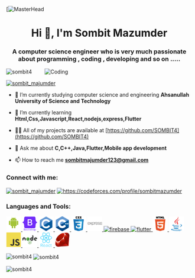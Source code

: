 [![MasterHead]( https://i.giphy.com/qgQUggAC3Pfv687qPC.webp )
<h1 align="center">Hi 👋, I'm Sombit Mazumder</h1>
<h3 align="center">A computer science engineer who is very much passionate about programming , coding , developing and so on .....</h3>
<img align="right" alt="Coding" width="400" src="https://cdn.dribbble.com/users/1059583/screenshots/4171367/coding-freak.gif">

<p align="left"> <img src="https://komarev.com/ghpvc/?username=sombit4&label=Profile%20views&color=0e75b6&style=flat" alt="sombit4" /> </p>

<p align="left"> <a href="https://twitter.com/sombit_majumder" target="blank"><img src="https://img.shields.io/twitter/follow/sombit_majumder?logo=twitter&style=for-the-badge" alt="sombit_majumder" /></a> </p>

- 🔭 I’m currently studying computer science and engineering **Ahsanullah University of Science and Technology**

- 🌱 I’m currently learning **Html,Css,Javascript,React,nodejs,express,Flutter**

- 👨‍💻 All of my projects are available at [https://github.com/SOMBIT4](https://github.com/SOMBIT4)

- 💬 Ask me about **C,C++,Java,Flutter,Mobile app development**

- 📫 How to reach me **sombitmajumder123@gmail.com**

<h3 align="left">Connect with me:</h3>
<p align="left">
<a href="https://twitter.com/sombit_majumder" target="blank"><img align="center" src="https://raw.githubusercontent.com/rahuldkjain/github-profile-readme-generator/master/src/images/icons/Social/twitter.svg" alt="sombit_majumder" height="30" width="40" /></a>
<a href="https://codeforces.com/profile/https://codeforces.com/profile/sombitmazumder" target="blank"><img align="center" src="https://raw.githubusercontent.com/rahuldkjain/github-profile-readme-generator/master/src/images/icons/Social/codeforces.svg" alt="https://codeforces.com/profile/sombitmazumder" height="30" width="40" /></a>
</p>

<h3 align="left">Languages and Tools:</h3>
<p align="left"> <a href="https://developer.android.com" target="_blank" rel="noreferrer"> <img src="https://raw.githubusercontent.com/devicons/devicon/master/icons/android/android-original-wordmark.svg" alt="android" width="40" height="40"/> </a> <a href="https://getbootstrap.com" target="_blank" rel="noreferrer"> <img src="https://raw.githubusercontent.com/devicons/devicon/master/icons/bootstrap/bootstrap-plain-wordmark.svg" alt="bootstrap" width="40" height="40"/> </a> <a href="https://www.cprogramming.com/" target="_blank" rel="noreferrer"> <img src="https://raw.githubusercontent.com/devicons/devicon/master/icons/c/c-original.svg" alt="c" width="40" height="40"/> </a> <a href="https://www.w3schools.com/cpp/" target="_blank" rel="noreferrer"> <img src="https://raw.githubusercontent.com/devicons/devicon/master/icons/cplusplus/cplusplus-original.svg" alt="cplusplus" width="40" height="40"/> </a> <a href="https://www.w3schools.com/css/" target="_blank" rel="noreferrer"> <img src="https://raw.githubusercontent.com/devicons/devicon/master/icons/css3/css3-original-wordmark.svg" alt="css3" width="40" height="40"/> </a> <a href="https://expressjs.com" target="_blank" rel="noreferrer"> <img src="https://raw.githubusercontent.com/devicons/devicon/master/icons/express/express-original-wordmark.svg" alt="express" width="40" height="40"/> </a> <a href="https://firebase.google.com/" target="_blank" rel="noreferrer"> <img src="https://www.vectorlogo.zone/logos/firebase/firebase-icon.svg" alt="firebase" width="40" height="40"/> </a> <a href="https://flutter.dev" target="_blank" rel="noreferrer"> <img src="https://www.vectorlogo.zone/logos/flutterio/flutterio-icon.svg" alt="flutter" width="40" height="40"/> </a> <a href="https://www.w3.org/html/" target="_blank" rel="noreferrer"> <img src="https://raw.githubusercontent.com/devicons/devicon/master/icons/html5/html5-original-wordmark.svg" alt="html5" width="40" height="40"/> </a> <a href="https://www.java.com" target="_blank" rel="noreferrer"> <img src="https://raw.githubusercontent.com/devicons/devicon/master/icons/java/java-original.svg" alt="java" width="40" height="40"/> </a> <a href="https://developer.mozilla.org/en-US/docs/Web/JavaScript" target="_blank" rel="noreferrer"> <img src="https://raw.githubusercontent.com/devicons/devicon/master/icons/javascript/javascript-original.svg" alt="javascript" width="40" height="40"/> </a> <a href="https://nodejs.org" target="_blank" rel="noreferrer"> <img src="https://raw.githubusercontent.com/devicons/devicon/master/icons/nodejs/nodejs-original-wordmark.svg" alt="nodejs" width="40" height="40"/> </a> <a href="https://reactjs.org/" target="_blank" rel="noreferrer"> <img src="https://raw.githubusercontent.com/devicons/devicon/master/icons/react/react-original-wordmark.svg" alt="react" width="40" height="40"/> </a> <a href="https://www.ruby-lang.org/en/" target="_blank" rel="noreferrer"> <img src="https://raw.githubusercontent.com/devicons/devicon/master/icons/ruby/ruby-original.svg" alt="ruby" width="40" height="40"/> </a> </p>

<p><img align="left" src="https://github-readme-stats.vercel.app/api/top-langs?username=sombit4&show_icons=true&locale=en&layout=compact" alt="sombit4" /></p>

<p>&nbsp;<img align="center" src="https://github-readme-stats.vercel.app/api?username=sombit4&show_icons=true&locale=en" alt="sombit4" /></p>

<p><img align="center" src="https://github-readme-streak-stats.herokuapp.com/?user=sombit4&" alt="sombit4" /></p>



